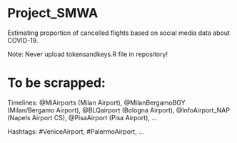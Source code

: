 # Project_SMWA
Estimating proportion of cancelled flights based on social media data about COVID-19.

Note:
Never upload tokensandkeys.R file in repository!



# To be scrapped:
Timelines:
@MiAirports (Milan Airport),
@MilanBergamoBGY (Milan/Bergamo Airport),
@BLQairport (Bologna Airport),
@InfoAirport_NAP (Napels Airport CS),
@PisaAirport (Pisa Airport),
...


Hashtags:
#VeniceAirport,
#PalermoAirport,
...


